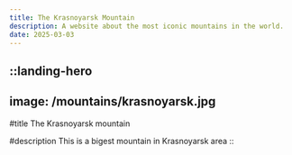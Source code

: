 ```yaml
---
title: The Krasnoyarsk Mountain
description: A website about the most iconic mountains in the world.
date: 2025-03-03
---
```


::landing-hero
---
image: /mountains/krasnoyarsk.jpg
---

#title
The Krasnoyarsk mountain

#description
This is a bigest mountain in Krasnoyarsk area
::